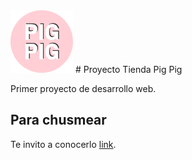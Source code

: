 <img src="images/logo.png" width="100px" >
# Proyecto Tienda Pig Pig

Primer proyecto de desarrollo web.

## Para chusmear

Te invito a conocerlo  [link](https://paulaallievi.github.io/tiendapigpig/).

